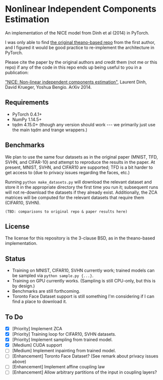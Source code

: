 Nonlinear Independent Components Estimation
===========================================

An implementation of the NICE model from Dinh et al (2014) in PyTorch.

I was only able to find [the original theano-based repo](https://github.com/laurent-dinh/nice) from the first author,
and I figured it would be good practice to re-implement the architecture in PyTorch.

Please cite the paper by the original authors and credit them (not me or this repo) if any of the code in this repo
ends up being useful to you in a publication:

["NICE: Non-linear independent components estimation"](http://arxiv.org/abs/1410.8516), Laurent Dinh, David Krueger, Yoshua Bengio. ArXiv 2014.


Requirements
------------
* PyTorch 0.4.1+
* NumPy 1.14.5+
* tqdm 4.15.0+ (though any version should work --- we primarily just use the main tqdm and trange wrappers.)


Benchmarks
----------
We plan to use the same four datasets as in the original paper (MNIST, TFD, SVHN, and CIFAR-10) and attempt to reproduce the results in the paper. At present, MNIST, SVHN, and CIFAR10 are supported; TFD is a bit harder to get access to (due to privacy issues regarding the faces, etc.)

Running `python make_datasets.py` will download the relevant dataset and store it in the appropriate directory the first time
you run it; subsequent runs will not re-download the datasets if they already exist. Additionally, the ZCA matrices will be
computed for the relevant datasets that require them (CIFAR10, SVHN).

`(TBD: comparisons to original repo & paper results here)`


License
-------
The license for this repository is the 3-clause BSD, as in the theano-based implementation.


Status
------
* Training on MNIST, CIFAR10, SVHN currently work; trained models can be sampled via `python sample.py {...}`.
* Training on GPU currently works. (Sampling is still CPU-only, but this is by design.)
* Benchmarks are still forthcoming.
* Toronto Face Dataset support is still something I'm considering if I can find a place to download it.

To Do
-----
+ [X] [Priority] Implement ZCA
+ [X] [Priority] Training loop for CIFAR10, SVHN datasets.
+ [X] [Priority] Implement sampling from trained model.
+ [X] [Medium] CUDA support
+ [ ] [Medium] Implement inpainting from trained model.
+ [ ] [Enhancement] Toronto Face Dataset? (See remark about privacy issues above)
+ [ ] [Enhancement] Implement affine coupling law
+ [ ] [Enhancement] Allow arbitrary partitions of the input in coupling layers?
